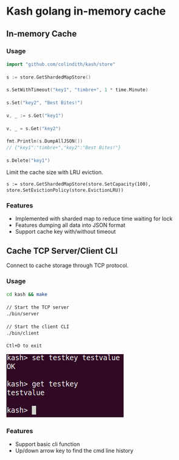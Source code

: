 Kash golang in-memory cache
==
## In-memory Cache
### Usage
```go
import "github.com/colindith/kash/store"

s := store.GetShardedMapStore()

s.SetWithTimeout("key1", "timbre+", 1 * time.Minute)

s.Set("key2", "Best Bites!")

v, _ := s.Get("key1")

v, _ = s.Get("key2")

fmt.Println(s.DumpAllJSON())
// {"key1":"timbre+","key2":"Best Bites!"}

s.Delete("key1")

```
Limit the cache size with LRU eviction.
```
s := store.GetShardedMapStore(store.SetCapacity(100), store.SetEvictionPolicy(store.EvictionLRU))
```

### Features
* Implemented with sharded map to reduce time waiting for lock
* Features dumping all data into JSON format
* Support cache key with/without timeout

## Cache TCP Server/Client CLI
Connect to cache storage through TCP protocol.
### Usage
```bash
cd kash && make

// Start the TCP server
./bin/server

// Start the client CLI
./bin/client

Ctl+D to exit
```
![screenshot](/cli.png)

### Features
* Support basic cli function
* Up/down arrow key to find the cmd line history
